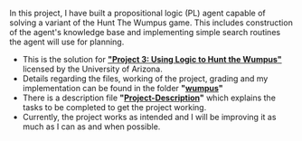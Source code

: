 In this project, I have built a propositional logic (PL) agent capable of solving a variant of the Hunt The Wumpus game. This includes construction of the agent's knowledge base and implementing simple search routines the agent will use for planning.
- This is the solution for [**"Project 3: Using Logic to Hunt the Wumpus"**](http://www.sista.arizona.edu/~clayton/courses/ai/projects/wumpus/) licensed by the University of Arizona.
- Details regarding the files, working of the project, grading and my implementation can be found in the folder **"[wumpus](wumpus)"**
- There is a description file **"[Project-Description](Project-Description.pdf)"** which explains the tasks to be completed to get the project working.
- Currently, the project works as intended and I will be improving it as much as I can as and when possible.